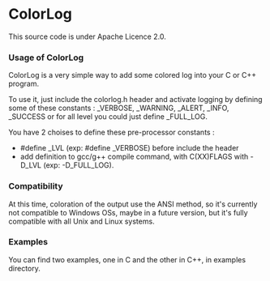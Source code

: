 # ColorLog

This source code is under Apache Licence 2.0.

### Usage of ColorLog

ColorLog is a very simple way to add some colored log into your C or C++ program.

To use it, just include the colorlog.h header and activate logging by defining some of these constants : _VERBOSE, _WARNING, _ALERT, _INFO, _SUCCESS or for all level you could just define _FULL_LOG.

You have 2 choises to define these pre-processor constants :
- #define _LVL (exp: #define _VERBOSE) before include the header
- add definition to gcc/g++ compile command, with C(XX)FLAGS with -D_LVL (exp: -D_FULL_LOG).

### Compatibility

At this time, coloration of the output use the ANSI method, so it's currently not compatible to Windows OSs, maybe in a future version, but it's fully compatible with all Unix and Linux systems.

### Examples

You can find two examples, one in C and the other in C++, in examples directory.
